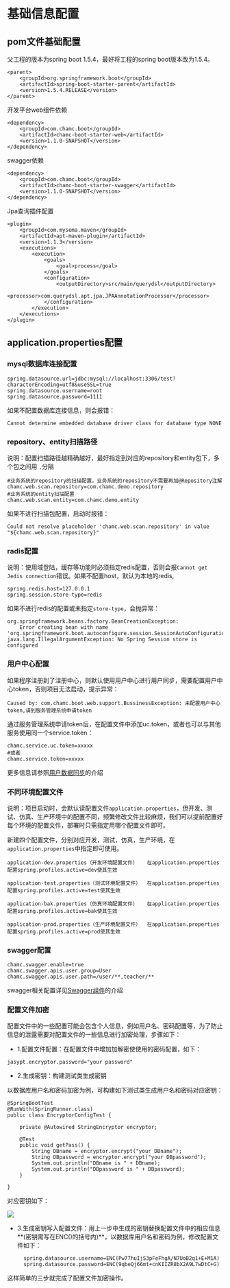 # 基础信息配置

## pom文件基础配置 ##

父工程的版本为spring boot 1.5.4，最好将工程的spring boot版本改为1.5.4。

```
<parent>
	<groupId>org.springframework.boot</groupId>
	<artifactId>spring-boot-starter-parent</artifactId>
	<version>1.5.4.RELEASE</version>
</parent>
```

开发平台web组件依赖
```	
<dependency>
	<groupId>com.chamc.boot</groupId>
	<artifactId>chamc-boot-starter-web</artifactId>
	<version>1.1.0-SNAPSHOT</version>
</dependency>
```
swagger依赖
```
<dependency>
	<groupId>com.chamc.boot</groupId>
	<artifactId>chamc-boot-starter-swagger</artifactId>
	<version>1.1.0-SNAPSHOT</version>
</dependency>
```
Jpa查询插件配置
```
<plugin>
	<groupId>com.mysema.maven</groupId>
	<artifactId>apt-maven-plugin</artifactId>
	<version>1.1.3</version>
	<executions>
		<execution>
			<goals>
				<goal>process</goal>
			</goals>
			<configuration>
				<outputDirectory>src/main/querydsl</outputDirectory>
				<processor>com.querydsl.apt.jpa.JPAAnnotationProcessor</processor>
			</configuration>
		</execution>
	</executions>
</plugin>
```
## application.properties配置 ##

### mysql数据库连接配置 ###

	spring.datasource.url=jdbc:mysql://localhost:3306/test?characterEncoding=utf8&useSSL=true
	spring.datasource.username=root
	spring.datasource.password=1111

如果不配置数据库连接信息，则会报错：  

	Cannot determine embedded database driver class for database type NONE

### repository、entity扫描路径 ###

说明：配置扫描路径越精确越好，最好指定到对应的repository和entity包下，多个包之间用 `,`分隔

	#业务系统的repository的扫描配置，业务系统的repository不需要再加@Repository注解
	chamc.web.scan.repository=com.chamc.demo.repository
	#业务系统的entity扫描配置
	chamc.web.scan.entity=com.chamc.demo.entity

如果不进行扫描包配置，启动时报错：    

	Could not resolve placeholder 'chamc.web.scan.repository' in value "${chamc.web.scan.repository}"

### radis配置 ###
	
说明：使用域登陆，缓存等功能时必须指定redis配置，否则会报`Cannot get Jedis connection`错误。如果不配置host，默认为本地的redis,
	
	spring.redis.host=127.0.0.1
	spring.session.store-type=redis

如果不进行redis的配置或未指定`store-type`，会抛异常：

	org.springframework.beans.factory.BeanCreationException: 
		Error creating bean with name 'org.springframework.boot.autoconfigure.session.SessionAutoConfiguration$SessionRepositoryValidator'
	java.lang.IllegalArgumentException: No Spring Session store is configured


### 用户中心配置 ###

如果程序注册到了注册中心，则默认使用用户中心进行用户同步，需要配置用户中心token，否则项目无法启动，提示异常：

	Caused by: com.chamc.boot.web.support.BussinessException: 未配置用户中心token,请到服务管理系统申请token

通过服务管理系统申请token后，在配置文件中添加uc.token，或者也可以与其他服务使用同一个service.token：

	chamc.service.uc.token=xxxxx
	#或者
	chamc.service.token=xxxxx
	
更多信息请参照[用户数据同步](./security-userorg-1.1.0-snapshot.md)的介绍

### 不同环境配置文件 ###

说明：项目启动时，会默认读配置文件`application.properties`，但开发、测试、仿真、生产环境中的配置不同，频繁修改文件比较麻烦，我们可以提前配置好每个环境的配置文件，部署时只需指定用哪个配置文件即可。

新建四个配置文件，分别对应开发，测试，仿真，生产环境，在`application.properties`中指定即可使用。

	application-dev.properties（开发环境配置文件）   在application.properties配置spring.profiles.active=dev使其生效

	application-test.properties（测试环境配置文件）  在application.properties配置spring.profiles.active=test使其生效

	application-bak.properties（仿真环境配置文件）   在application.properties配置spring.profiles.active=bak使其生效

	application-prod.properties（生产环境配置文件）  在application.properties配置spring.profiles.active=prod使其生效


### swagger配置 ###

	chamc.swagger.enable=true
	chamc.swagger.apis.user.group=User
	chamc.swagger.apis.user.path=/user/**,teacher/**

swagger相关配置详见[Swagger组件](/chamc-boot-starter-swagger/README.md)的介绍


### 配置文件加密 ###

配置文件中的一些配置可能会包含个人信息，例如用户名、密码配置等，为了防止信息的泄露需要对配置文件的一些信息进行加密处理，步骤如下：

* 1.配置文件配置：在配置文件中增加加解密使使用的密码配置，如下：

```
jasypt.encryptor.password="your password" 
```

* 2.生成密钥：构建测试类生成密钥

以数据库用户名和密码加密为例，可构建如下测试类生成用户名和密码对应密钥：

	@SpringBootTest
	@RunWith(SpringRunner.class)
	public class EncryptorConfigTest {

		private @Autowired StringEncryptor encryptor;

		@Test
		public void getPass() {
			String DBname = encryptor.encrypt("your DBname");
			String DBpassword = encryptor.encrypt("your DBpassword");
			System.out.println("DBname is " + DBname);
			System.out.println("DBpassword is " + DBpassword);
		}

	}


对应密钥如下：

![](https://i.imgur.com/2i7TxYb.png)

* 3.生成密钥写入配置文件：用上一步中生成的密钥替换配置文件中的相应信息**(密钥需写在ENC()的括号内)**，以数据库用户名和密码为例，修改配置文件如下：

		spring.datasource.username=ENC(Pw77huIjS3pFeFhgA/N7UoB2q1+E+M1A)
		spring.datasource.password=ENC(9qbeQj66mt+cnKIIZR8bX2A9L7wDtC+G)

这样简单的三步就完成了配置文件加密操作。
